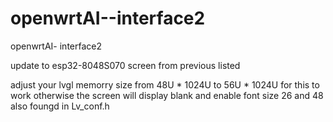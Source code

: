 # openwrtAI--interface2
openwrtAI- interface2

update to esp32-8048S070 screen from previous listed

adjust your lvgl memorry size from 48U * 1024U  to 56U * 1024U  for this to work otherwise the screen will display blank
 and enable  font size 26 and 48 also foungd in Lv_conf.h
